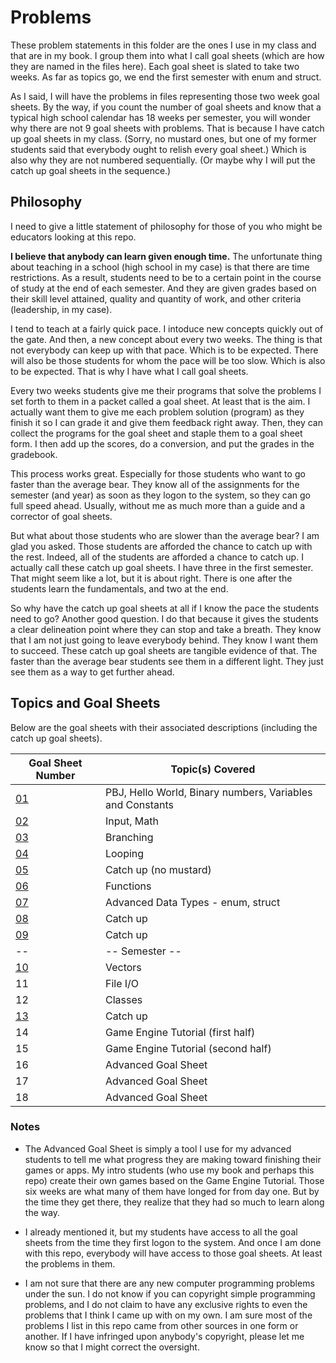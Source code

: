 # Problems
These problem statements in this folder are the ones I use in my class and that are in my book.  I group them into what I call goal sheets (which are how they are named in the files here).  Each goal sheet is slated to take two weeks.  As far as topics go, we end the first semester with enum and struct.

As I said, I will have the problems in files representing those two week goal sheets.  By the way, if you count the number of goal sheets and know that a typical high school calendar has 18 weeks per semester, you will wonder why there are not 9 goal sheets with problems.  That is because I have catch up goal sheets in my class.  (Sorry, no mustard ones, but one of my former students said that everybody ought to relish every goal sheet.)  Which is also why they are not numbered sequentially.  (Or maybe why I will put the catch up goal sheets in the sequence.)

## Philosophy
I need to give a little statement of philosophy for those of you who might be educators looking at this repo.

**I believe that anybody can learn given enough time.**  The unfortunate thing about teaching in a school (high school in my case) is that there are time restrictions.  As a result, students need to be to a certain point in the course of study at the end of each semester.  And they are given grades based on their skill level attained, quality and quantity of work, and other criteria (leadership, in my case).

I tend to teach at a fairly quick pace.  I intoduce new concepts quickly out of the gate.  And then, a new concept about every two weeks.  The thing is that not everybody can keep up with that pace.  Which is to be expected.  There will also be those students for whom the pace will be too slow.  Which is also to be expected.  That is why I have what I call goal sheets.

Every two weeks students give me their programs that solve the problems I set forth to them in a packet called a goal sheet.  At least that is the aim.  I actually want them to give me each problem solution (program) as they finish it so I can grade it and give them feedback right away.  Then, they can collect the programs for the goal sheet and staple them to a goal sheet form.  I then add up the scores, do a conversion, and put the grades in the gradebook.

This process works great.  Especially for those students who want to go faster than the average bear.  They know all of the assignments for the semester (and year) as soon as they logon to the system, so they can go full speed ahead.  Usually, without me as much more than a guide and a corrector of goal sheets.

But what about those students who are slower than the average bear?  I am glad you asked.  Those students are afforded the chance to catch up with the rest.  Indeed, all of the students are afforded a chance to catch up.  I actually call these catch up goal sheets.  I have three in the first semester.  That might seem like a lot, but it is about right.  There is one after the students learn the fundamentals, and two at the end.

So why have the catch up goal sheets at all if I know the pace the students need to go?  Another good question.  I do that because it gives the students a clear delineation point where they can stop and take a breath.  They know that I am not just going to leave everybody behind.  They know I want them to succeed.  These catch up goal sheets are tangible evidence of that.  The faster than the average bear students see them in a different light.  They just see them as a way to get further ahead.

## Topics and Goal Sheets
Below are the goal sheets with their associated descriptions (including the catch up goal sheets).

Goal Sheet Number | Topic(s) Covered
----------------- | ----------------
[01](https://github.com/MichaelTMiyoshi/CPPwithMiyoshi/blob/master/Problems/GoalSheet01.md) | PBJ, Hello World, Binary numbers, Variables and Constants
[02](https://github.com/MichaelTMiyoshi/CPPwithMiyoshi/blob/master/Problems/GoalSheet02.md) | Input, Math
[03](https://github.com/MichaelTMiyoshi/CPPwithMiyoshi/blob/master/Problems/GoalSheet03.md) | Branching
[04](https://github.com/MichaelTMiyoshi/CPPwithMiyoshi/blob/master/Problems/GoalSheet04.md) | Looping
[05](https://github.com/MichaelTMiyoshi/CPPwithMiyoshi/blob/master/Problems/GoalSheet05.md) | Catch up (no mustard)
[06](https://github.com/MichaelTMiyoshi/CPPwithMiyoshi/blob/master/Problems/GoalSheet06.md) | Functions
[07](https://github.com/MichaelTMiyoshi/CPPwithMiyoshi/blob/master/Problems/GoalSheet07.md) | Advanced Data Types - enum, struct
[08](https://github.com/MichaelTMiyoshi/CPPwithMiyoshi/blob/master/Problems/GoalSheet05.md) | Catch up
[09](https://github.com/MichaelTMiyoshi/CPPwithMiyoshi/blob/master/Problems/GoalSheet05.md) | Catch up
-- | -- Semester --
[10](https://github.com/MichaelTMiyoshi/CPPwithMiyoshi/blob/master/Problems/GoalSheet10.md) | Vectors
11 | File I/O
12 | Classes
[13](https://github.com/MichaelTMiyoshi/CPPwithMiyoshi/blob/master/Problems/GoalSheet05.md) | Catch up
14 | Game Engine Tutorial (first half)
15 | Game Engine Tutorial (second half)
16 | Advanced Goal Sheet
17 | Advanced Goal Sheet
18 | Advanced Goal Sheet

### Notes
* The Advanced Goal Sheet is simply a tool I use for my advanced students to tell me what progress they are making toward finishing their games or apps.  My intro students (who use my book and perhaps this repo) create their own games based on the Game Engine Tutorial.  Those six weeks are what many of them have longed for from day one.  But by the time they get there, they realize that they had so much to learn along the way.

* I already mentioned it, but my students have access to all the goal sheets from the time they first logon to the system.  And once I am done with this repo, everybody will have access to those goal sheets.  At least the problems in them.

* I am not sure that there are any new computer programming problems under the sun.  I do not know if you can copyright simple programming problems, and I do not claim to have any exclusive rights to even the problems that I think I came up with on my own.  I am sure most of the problems I list in this repo came from other sources in one form or another.  If I have infringed upon anybody's copyright, please let me know so that I might correct the oversight.
